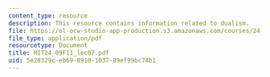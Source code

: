 ```yaml
---
content_type: resource
description: This resource contains information related to dualism.
file: https://ol-ocw-studio-app-production.s3.amazonaws.com/courses/24-09-minds-and-machines-fall-2011/5e28329ceb698910103789ef99bc74b1_MIT24_09F11_lec07.pdf
file_type: application/pdf
resourcetype: Document
title: MIT24_09F11_lec07.pdf
uid: 5e28329c-eb69-8910-1037-89ef99bc74b1
---
```

